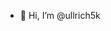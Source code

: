 - 👋 Hi, I’m @ullrich5k

<!---
ullrich5k/ullrich5k is a ✨ special ✨ repository because its `README.md` (this file) appears on your GitHub profile.
You can click the Preview link to take a look at your changes.
--->
